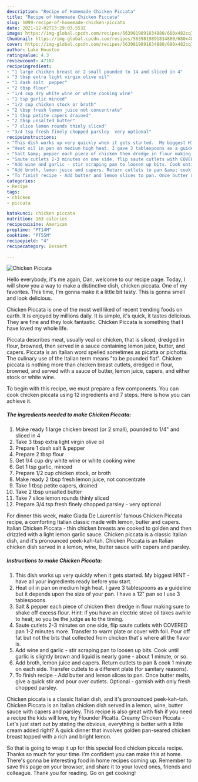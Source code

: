 ```yaml
---
description: "Recipe of Homemade Chicken Piccata"
title: "Recipe of Homemade Chicken Piccata"
slug: 1099-recipe-of-homemade-chicken-piccata
date: 2021-12-02T13:29:03.553Z
image: https://img-global.cpcdn.com/recipes/5639819891834880/680x482cq70/chicken-piccata-recipe-main-photo.jpg
thumbnail: https://img-global.cpcdn.com/recipes/5639819891834880/680x482cq70/chicken-piccata-recipe-main-photo.jpg
cover: https://img-global.cpcdn.com/recipes/5639819891834880/680x482cq70/chicken-piccata-recipe-main-photo.jpg
author: Luke Houston
ratingvalue: 4.3
reviewcount: 47187
recipeingredient:
- "1 large chicken breast or 2 small pounded to 14 and sliced in 4"
- "3 tbsp extra light virgin olive oil"
- "1 dash salt  pepper"
- "2 tbsp flour"
- "1/4 cup dry white wine or white cooking wine"
- "1 tsp garlic minced"
- "1/2 cup chicken stock or broth"
- "2 tbsp fresh lemon juice not concentrate"
- "1 tbsp petite capers drained"
- "2 tbsp unsalted butter"
- "7 slice lemon rounds thinly sliced"
- "3/4 tsp fresh finely chopped parsley  very optional"
recipeinstructions:
- "This dish works up very quickly when it gets started.  My biggest HINT - have all your ingredients ready before you start."
- "Heat oil in pan on medium high heat. I gave 3 tablespoons as a guideline but it depends upon the size of your pan. I have a 12&#34; pan so I use 3 tablespoons."
- "Salt &amp; pepper each piece of chicken then dredge in flour making sure to shake off excess flour. Hint: if you have an electric stove oil takes awhile to heat; so you be the judge as to the timing."
- "Saute cutlets 2-3 minutes on one side, flip saute cutlets with COVERED pan 1-2 minutes more. Transfer to warm plate or cover with foil. Pour off fat but not the bits that collected from chicken that&#39;s where all the flavor is."
- "Add wine and garlic - stir scraping pan to loosen up bits. Cook until garlic is slightly brown and liquid is nearly gone - about 1 minute, or so."
- "Add broth, lemon juice and capers. Return cutlets to pan &amp; cook 1 minute on each side. Transfer cutlets to a different plate (for sanitary reasons)."
- "To finish recipe - Add butter and lemon slices to pan. Once butter melts, give a quick stir and pour over cutlets. Optional - garnish with only fresh chopped parsley."
categories:
- Recipe
tags:
- chicken
- piccata

katakunci: chicken piccata 
nutrition: 163 calories
recipecuisine: American
preptime: "PT14M"
cooktime: "PT55M"
recipeyield: "4"
recipecategory: Dessert

---
```



![Chicken Piccata](https://img-global.cpcdn.com/recipes/5639819891834880/680x482cq70/chicken-piccata-recipe-main-photo.jpg)

Hello everybody, it's me again, Dan, welcome to our recipe page. Today, I will show you a way to make a distinctive dish, chicken piccata. One of my favorites. This time, I'm gonna make it a little bit tasty. This is gonna smell and look delicious.

Chicken Piccata is one of the most well liked of recent trending foods on earth. It is enjoyed by millions daily. It is simple, it's quick, it tastes delicious. They are fine and they look fantastic. Chicken Piccata is something that I have loved my whole life.

Piccata describes meat, usually veal or chicken, that is sliced, dredged in flour, browned, then served in a sauce containing lemon juice, butter, and capers. Piccata is an Italian word spelled sometimes as picatta or pichotta. The culinary use of the Italian term means &#34;to be pounded flat&#34;. Chicken piccata is nothing more than chicken breast cutlets, dredged in flour, browned, and served with a sauce of butter, lemon juice, capers, and either stock or white wine.


To begin with this recipe, we must prepare a few components. You can cook chicken piccata using 12 ingredients and 7 steps. Here is how you can achieve it.

<!--inarticleads1-->

##### The ingredients needed to make Chicken Piccata:

1. Make ready 1 large chicken breast (or 2 small), pounded to 1/4&#34; and sliced in 4
1. Take 3 tbsp extra light virgin olive oil
1. Prepare 1 dash salt &amp; pepper
1. Prepare 2 tbsp flour
1. Get 1/4 cup dry white wine or white cooking wine
1. Get 1 tsp garlic, minced
1. Prepare 1/2 cup chicken stock, or broth
1. Make ready 2 tbsp fresh lemon juice, not concentrate
1. Take 1 tbsp petite capers, drained
1. Take 2 tbsp unsalted butter
1. Take 7 slice lemon rounds thinly sliced
1. Prepare 3/4 tsp fresh finely chopped parsley - very optional


For dinner this week, make Giada De Laurentiis&#39; famous Chicken Piccata recipe, a comforting Italian classic made with lemon, butter and capers. Italian Chicken Piccata - thin chicken breasts are cooked to golden and then drizzled with a light lemon garlic sauce. Chicken piccata is a classic Italian dish, and it&#39;s pronounced peek-kah-tah. Chicken Piccata is an Italian chicken dish served in a lemon, wine, butter sauce with capers and parsley. 

<!--inarticleads2-->

##### Instructions to make Chicken Piccata:

1. This dish works up very quickly when it gets started.  My biggest HINT - have all your ingredients ready before you start.
1. Heat oil in pan on medium high heat. I gave 3 tablespoons as a guideline but it depends upon the size of your pan. I have a 12&#34; pan so I use 3 tablespoons.
1. Salt &amp; pepper each piece of chicken then dredge in flour making sure to shake off excess flour. Hint: if you have an electric stove oil takes awhile to heat; so you be the judge as to the timing.
1. Saute cutlets 2-3 minutes on one side, flip saute cutlets with COVERED pan 1-2 minutes more. Transfer to warm plate or cover with foil. Pour off fat but not the bits that collected from chicken that&#39;s where all the flavor is.
1. Add wine and garlic - stir scraping pan to loosen up bits. Cook until garlic is slightly brown and liquid is nearly gone - about 1 minute, or so.
1. Add broth, lemon juice and capers. Return cutlets to pan &amp; cook 1 minute on each side. Transfer cutlets to a different plate (for sanitary reasons).
1. To finish recipe - Add butter and lemon slices to pan. Once butter melts, give a quick stir and pour over cutlets. Optional - garnish with only fresh chopped parsley.


Chicken piccata is a classic Italian dish, and it&#39;s pronounced peek-kah-tah. Chicken Piccata is an Italian chicken dish served in a lemon, wine, butter sauce with capers and parsley. This recipe is also great with fish if you need a recipe the kids will love, try Flounder Picatta. Creamy Chicken Piccata - Let&#39;s just start out by stating the obvious, everything is better with a little cream added right? A quick dinner that involves golden pan-seared chicken breast topped with a rich and bright lemon. 

So that is going to wrap it up for this special food chicken piccata recipe. Thanks so much for your time. I'm confident you can make this at home. There's gonna be interesting food in home recipes coming up. Remember to save this page on your browser, and share it to your loved ones, friends and colleague. Thank you for reading. Go on get cooking!
